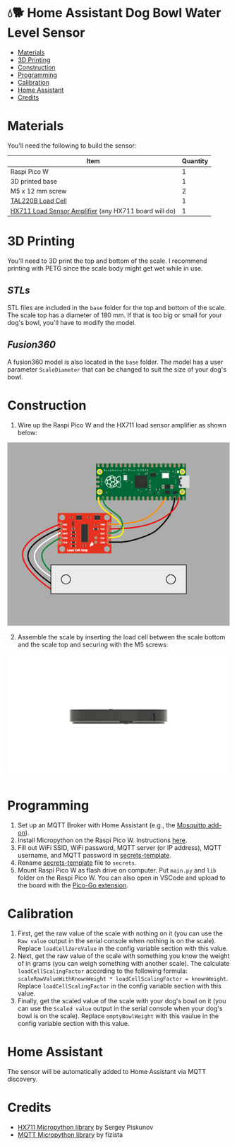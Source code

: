 # 💧🐕 Home Assistant Dog Bowl Water Level Sensor <!-- omit in toc -->

- [Materials](#materials)
- [3D Printing](#3d-printing)
- [Construction](#construction)
- [Programming](#programming)
- [Calibration](#calibration)
- [Home Assistant](#home-assistant)
- [Credits](#credits)

# Materials

You'll need the following to build the sensor:

| Item | Quantity |
| --- | --- |
| Raspi Pico W | 1 |
| 3D printed base | 1 |
| M5 x 12 mm screw | 2 |
| [TAL220B Load Cell](https://www.sparkfun.com/products/14729) | 1 |
| [HX711 Load Sensor Amplifier](https://www.sparkfun.com/products/13879) (any HX711 board will do) | 1 |

# 3D Printing

You'll need to 3D print the top and bottom of the scale. I recommend printing with PETG since the scale body might get wet while in use.

## *STLs* <!-- omit in toc -->

STL files are included in the `base` folder for the top and bottom of the scale. The scale top has a diameter of 180 mm. If that is too big or small for your dog's bowl, you'll have to modify the model.

## *Fusion360* <!-- omit in toc -->

A fusion360 model is also located in the `base` folder. The model has a user parameter `ScaleDiameter` that can be changed to suit the size of your dog's bowl.

# Construction

1) Wire up the Raspi Pico W and the HX711 load sensor amplifier as shown below:

![wiring image](media/wiring.png)

2) Assemble the scale by inserting the load cell between the scale bottom and the scale top and securing with the M5 screws:

![construction image](media/construction.gif)

# Programming

1) Set up an MQTT Broker with Home Assistant (e.g., the [Mosquitto add-on](https://github.com/home-assistant/addons/blob/master/mosquitto/DOCS.md)).
2) Install Micropython on the Raspi Pico W. Instructions [here](https://www.raspberrypi.com/documentation/microcontrollers/micropython.html).
3) Fill out WiFi SSID, WiFi password, MQTT server (or IP address), MQTT username, and MQTT password in [secrets-template](lib/secrets-template.py).
4) Rename [secrets-template](lib/secrets-template.py) file to `secrets`.
5) Mount Raspi Pico W as flash drive on computer. Put `main.py` and `lib` folder on the Raspi Pico W. You can also open in VSCode and upload to the board with the [Pico-Go extension](http://pico-go.net).

# Calibration

1) First, get the raw value of the scale with nothing on it (you can use the `Raw value` output in the serial console when nothing is on the scale). Replace `loadCellZeroValue` in the config variable section with this value.
2) Next, get the raw value of the scale with something you know the weight of in grams (you can weigh something with another scale). The calculate `loadCellScalingFactor` according to the following formula: `scaleRawValueWithKnownWeight * loadCellScalingFactor = knownWeight`. Replace `loadCellScalingFactor` in the config variable section with this value.
3) Finally, get the scaled value of the scale with your dog's bowl on it (you can use the `Scaled value` output in the serial console when your dog's bowl is on the scale). Replace `emptyBowlWeight` with this vaulue in the config variable section with this value.
# Home Assistant

The sensor will be automatically added to Home Assistant via MQTT discovery.

# Credits

- [HX711 Micropython library](https://github.com/SergeyPiskunov/micropython-hx711) by Sergey Piskunov
- [MQTT Micropython library](https://github.com/fizista/micropython-umqtt.robust2) by fizista
